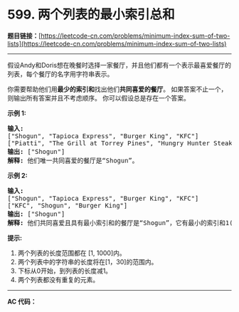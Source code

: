# 599. 两个列表的最小索引总和

**题目链接：**[https://leetcode-cn.com/problems/minimum-index-sum-of-two-lists](https://leetcode-cn.com/problems/minimum-index-sum-of-two-lists)

---

<div class="content__1Y2H">
 <div class="notranslate">
  <p>假设Andy和Doris想在晚餐时选择一家餐厅，并且他们都有一个表示最喜爱餐厅的列表，每个餐厅的名字用字符串表示。</p> 
  <p>你需要帮助他们用<strong>最少的索引和</strong>找出他们<strong>共同喜爱的餐厅</strong>。 如果答案不止一个，则输出所有答案并且不考虑顺序。 你可以假设总是存在一个答案。</p> 
  <p><strong>示例 1:</strong></p> 
  <pre class="language-text"><strong>输入:</strong>
["Shogun", "Tapioca Express", "Burger King", "KFC"]
["Piatti", "The Grill at Torrey Pines", "Hungry Hunter Steakhouse", "Shogun"]
<strong>输出:</strong> ["Shogun"]
<strong>解释:</strong> 他们唯一共同喜爱的餐厅是“Shogun”。
</pre> 
  <p><strong>示例 2:</strong></p> 
  <pre class="language-text"><strong>输入:</strong>
["Shogun", "Tapioca Express", "Burger King", "KFC"]
["KFC", "Shogun", "Burger King"]
<strong>输出:</strong> ["Shogun"]
<strong>解释:</strong> 他们共同喜爱且具有最小索引和的餐厅是“Shogun”，它有最小的索引和1(0+1)。
</pre> 
  <p><strong>提示:</strong></p> 
  <ol> 
   <li>两个列表的长度范围都在&nbsp;[1, 1000]内。</li> 
   <li>两个列表中的字符串的长度将在[1，30]的范围内。</li> 
   <li>下标从0开始，到列表的长度减1。</li> 
   <li>两个列表都没有重复的元素。</li> 
  </ol> 
 </div>
</div>

---

**AC 代码：**

```java

```